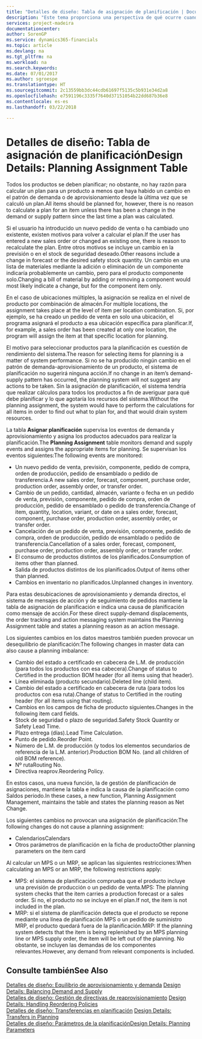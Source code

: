 ```yaml
---
title: "Detalles de diseño: Tabla de asignación de planificación | Documentos de Microsoft"
description: "Este tema proporciona una perspectiva de qué ocurre cuando se modifica la forma en que realiza un plan para un producto."
services: project-madeira
documentationcenter: 
author: SorenGP
ms.service: dynamics365-financials
ms.topic: article
ms.devlang: na
ms.tgt_pltfrm: na
ms.workload: na
ms.search.keywords: 
ms.date: 07/01/2017
ms.author: sgroespe
ms.translationtype: HT
ms.sourcegitcommit: 2c13559bb3dc44cdb61697f5135c5b931e34d2a8
ms.openlocfilehash: e7591196c3335f7640d37151054b22dd687b36e8
ms.contentlocale: es-es
ms.lasthandoff: 03/22/2018

---
```

# <a name="design-details-planning-assignment-table"></a><span data-ttu-id="63878-103">Detalles de diseño: Tabla de asignación de planificación</span><span class="sxs-lookup"><span data-stu-id="63878-103">Design Details: Planning Assignment Table</span></span>
<span data-ttu-id="63878-104">Todos los productos se deben planificar; no obstante, no hay razón para calcular un plan para un producto a menos que haya habido un cambio en el patrón de demanda o de aprovisionamiento desde la última vez que se calculó un plan.</span><span class="sxs-lookup"><span data-stu-id="63878-104">All items should be planned for, however, there is no reason to calculate a plan for an item unless there has been a change in the demand or supply pattern since the last time a plan was calculated.</span></span>  
  
<span data-ttu-id="63878-105">Si el usuario ha introducido un nuevo pedido de venta o ha cambiado uno existente, existen motivos para volver a calcular el plan.</span><span class="sxs-lookup"><span data-stu-id="63878-105">If the user has entered a new sales order or changed an existing one, there is reason to recalculate the plan.</span></span> <span data-ttu-id="63878-106">Entre otros motivos se incluye un cambio en la previsión o en el stock de seguridad deseado.</span><span class="sxs-lookup"><span data-stu-id="63878-106">Other reasons include a change in forecast or the desired safety stock quantity.</span></span> <span data-ttu-id="63878-107">Un cambio en una lista de materiales mediante la adición o eliminación de un componente indicaría probablemente un cambio, pero para el producto componente solo.</span><span class="sxs-lookup"><span data-stu-id="63878-107">Changing a bill of material by adding or removing a component would most likely indicate a change, but for the component item only.</span></span>  
  
<span data-ttu-id="63878-108">En el caso de ubicaciones múltiples, la asignación se realiza en el nivel de producto por combinación de almacén.</span><span class="sxs-lookup"><span data-stu-id="63878-108">For multiple locations, the assignment takes place at the level of item per location combination.</span></span> <span data-ttu-id="63878-109">Si, por ejemplo, se ha creado un pedido de venta en solo una ubicación, el programa asignará el producto a esa ubicación específica para planificar.</span><span class="sxs-lookup"><span data-stu-id="63878-109">If, for example, a sales order has been created at only one location, the program will assign the item at that specific location for planning.</span></span>  
  
<span data-ttu-id="63878-110">El motivo para seleccionar productos para la planificación es cuestión de rendimiento del sistema.</span><span class="sxs-lookup"><span data-stu-id="63878-110">The reason for selecting items for planning is a matter of system performance.</span></span> <span data-ttu-id="63878-111">Si no se ha producido ningún cambio en el patrón de demanda-aprovisionamiento de un producto, el sistema de planificación no sugerirá ninguna acción.</span><span class="sxs-lookup"><span data-stu-id="63878-111">If no change in an item’s demand-supply pattern has occurred, the planning system will not suggest any actions to be taken.</span></span> <span data-ttu-id="63878-112">Sin la asignación de planificación, el sistema tendría que realizar cálculos para todos los productos a fin de averiguar para qué debe planificar y lo que agotaría los recursos del sistema.</span><span class="sxs-lookup"><span data-stu-id="63878-112">Without the planning assignment, the system would have to perform the calculations for all items in order to find out what to plan for, and that would drain system resources.</span></span>  
  
<span data-ttu-id="63878-113">La tabla **Asignar planificación** supervisa los eventos de demanda y aprovisionamiento y asigna los productos adecuados para realizar la planificación.</span><span class="sxs-lookup"><span data-stu-id="63878-113">The **Planning Assignment** table monitors demand and supply events and assigns the appropriate items for planning.</span></span> <span data-ttu-id="63878-114">Se supervisan los eventos siguientes:</span><span class="sxs-lookup"><span data-stu-id="63878-114">The following events are monitored:</span></span>  
  
* <span data-ttu-id="63878-115">Un nuevo pedido de venta, previsión, componente, pedido de compra, orden de producción, pedido de ensamblado o pedido de transferencia.</span><span class="sxs-lookup"><span data-stu-id="63878-115">A new sales order, forecast, component, purchase order, production order, assembly order, or transfer order.</span></span>  
* <span data-ttu-id="63878-116">Cambio de un pedido, cantidad, almacén, variante o fecha en un pedido de venta, previsión, componente, pedido de compra, orden de producción, pedido de ensamblado o pedido de transferencia.</span><span class="sxs-lookup"><span data-stu-id="63878-116">Change of item, quantity, location, variant, or date on a sales order, forecast, component, purchase order, production order, assembly order, or transfer order.</span></span>  
* <span data-ttu-id="63878-117">Cancelación de un pedido de venta, previsión, componente, pedido de compra, orden de producción, pedido de ensamblado o pedido de transferencia.</span><span class="sxs-lookup"><span data-stu-id="63878-117">Cancellation of a sales order, forecast, component, purchase order, production order, assembly order, or transfer order.</span></span>  
* <span data-ttu-id="63878-118">El consumo de productos distintos de los planificados.</span><span class="sxs-lookup"><span data-stu-id="63878-118">Consumption of items other than planned.</span></span>  
* <span data-ttu-id="63878-119">Salida de productos distintos de los planificados.</span><span class="sxs-lookup"><span data-stu-id="63878-119">Output of items other than planned.</span></span>  
* <span data-ttu-id="63878-120">Cambios en inventario no planificados.</span><span class="sxs-lookup"><span data-stu-id="63878-120">Unplanned changes in inventory.</span></span>  
  
<span data-ttu-id="63878-121">Para estas desubicaciones de aprovisionamiento y demanda directos, el sistema de mensajes de acción y de seguimiento de pedidos mantiene la tabla de asignación de planificación e indica una causa de planificación como mensaje de acción.</span><span class="sxs-lookup"><span data-stu-id="63878-121">For these direct supply-demand displacements, the order tracking and action messaging system maintains the Planning Assignment table and states a planning reason as an action message.</span></span>  
  
<span data-ttu-id="63878-122">Los siguientes cambios en los datos maestros también pueden provocar un desequilibrio de planificación:</span><span class="sxs-lookup"><span data-stu-id="63878-122">The following changes in master data can also cause a planning imbalance:</span></span>  
  
* <span data-ttu-id="63878-123">Cambio del estado a certificado en cabecera de L.M. de producción (para todos los productos con esa cabecera).</span><span class="sxs-lookup"><span data-stu-id="63878-123">Change of status to Certified in the production BOM header (for all items using that header).</span></span>  
* <span data-ttu-id="63878-124">Línea eliminada (producto secundario).</span><span class="sxs-lookup"><span data-stu-id="63878-124">Deleted line (child item).</span></span>  
* <span data-ttu-id="63878-125">Cambio del estado a certificado en cabecera de ruta (para todos los productos con esa ruta).</span><span class="sxs-lookup"><span data-stu-id="63878-125">Change of status to Certified in the routing header (for all items using that routing).</span></span>  
* <span data-ttu-id="63878-126">Cambios en los campos de ficha de producto siguientes.</span><span class="sxs-lookup"><span data-stu-id="63878-126">Changes in the following item card fields.</span></span>  
* <span data-ttu-id="63878-127">Stock de seguridad o plazo de seguridad.</span><span class="sxs-lookup"><span data-stu-id="63878-127">Safety Stock Quantity or Safety Lead Time.</span></span>  
* <span data-ttu-id="63878-128">Plazo entrega (días).</span><span class="sxs-lookup"><span data-stu-id="63878-128">Lead Time Calculation.</span></span>  
* <span data-ttu-id="63878-129">Punto de pedido.</span><span class="sxs-lookup"><span data-stu-id="63878-129">Reorder Point.</span></span>  
* <span data-ttu-id="63878-130">Número de L.M. de producción (y todos los elementos secundarios de referencia de la L.M. anterior).</span><span class="sxs-lookup"><span data-stu-id="63878-130">Production BOM No. (and all children of old BOM reference).</span></span>  
* <span data-ttu-id="63878-131">Nº ruta</span><span class="sxs-lookup"><span data-stu-id="63878-131">Routing No.</span></span>  
* <span data-ttu-id="63878-132">Directiva reaprov.</span><span class="sxs-lookup"><span data-stu-id="63878-132">Reordering Policy.</span></span>  
  
<span data-ttu-id="63878-133">En estos casos, una nueva función, la de gestión de planificación de asignaciones, mantiene la tabla e indica la causa de la planificación como Saldos periodo.</span><span class="sxs-lookup"><span data-stu-id="63878-133">In these cases, a new function, Planning Assignment Management, maintains the table and states the planning reason as Net Change.</span></span>  
  
<span data-ttu-id="63878-134">Los siguientes cambios no provocan una asignación de planificación:</span><span class="sxs-lookup"><span data-stu-id="63878-134">The following changes do not cause a planning assignment:</span></span>  
  
* <span data-ttu-id="63878-135">Calendarios</span><span class="sxs-lookup"><span data-stu-id="63878-135">Calendars</span></span>  
* <span data-ttu-id="63878-136">Otros parámetros de planificación en la ficha de producto</span><span class="sxs-lookup"><span data-stu-id="63878-136">Other planning parameters on the item card</span></span>  
  
<span data-ttu-id="63878-137">Al calcular un MPS o un MRP, se aplican las siguientes restricciones:</span><span class="sxs-lookup"><span data-stu-id="63878-137">When calculating an MPS or an MRP, the following restrictions apply:</span></span>  
  
* <span data-ttu-id="63878-138">MPS: el sistema de planificación comprueba que el producto incluye una previsión de producción o un pedido de venta.</span><span class="sxs-lookup"><span data-stu-id="63878-138">MPS: The planning system checks that the item carries a production forecast or a sales order.</span></span> <span data-ttu-id="63878-139">Si no, el producto no se incluye en el plan.</span><span class="sxs-lookup"><span data-stu-id="63878-139">If not, the item is not included in the plan.</span></span>  
* <span data-ttu-id="63878-140">MRP: si el sistema de planificación detecta que el producto se repone mediante una línea de planificación MPS o un pedido de suministro MRP, el producto quedará fuera de la planificación.</span><span class="sxs-lookup"><span data-stu-id="63878-140">MRP: If the planning system detects that the item is being replenished by an MPS planning line or MPS supply order, the item will be left out of the planning.</span></span> <span data-ttu-id="63878-141">No obstante, se incluyen las demandas de los componentes relevantes.</span><span class="sxs-lookup"><span data-stu-id="63878-141">However, any demand from relevant components is included.</span></span>  
  
## <a name="see-also"></a><span data-ttu-id="63878-142">Consulte también</span><span class="sxs-lookup"><span data-stu-id="63878-142">See Also</span></span>  
<span data-ttu-id="63878-143">[Detalles de diseño: Equilibrio de aprovisionamiento y demanda](design-details-balancing-demand-and-supply.md) </span><span class="sxs-lookup"><span data-stu-id="63878-143">[Design Details: Balancing Demand and Supply](design-details-balancing-demand-and-supply.md) </span></span>  
<span data-ttu-id="63878-144">[Detalles de diseño: Gestión de directivas de reaprovisionamiento](design-details-handling-reordering-policies.md) </span><span class="sxs-lookup"><span data-stu-id="63878-144">[Design Details: Handling Reordering Policies](design-details-handling-reordering-policies.md) </span></span>  
<span data-ttu-id="63878-145">[Detalles de diseño: Transferencias en planificación](design-details-transfers-in-planning.md) </span><span class="sxs-lookup"><span data-stu-id="63878-145">[Design Details: Transfers in Planning](design-details-transfers-in-planning.md) </span></span>  
[<span data-ttu-id="63878-146">Detalles de diseño: Parámetros de la planificación</span><span class="sxs-lookup"><span data-stu-id="63878-146">Design Details: Planning Parameters</span></span>](design-details-planning-parameters.md)  

